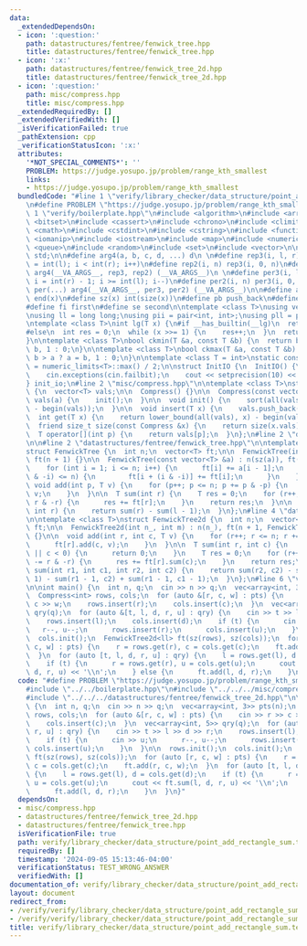 ```yaml
---
data:
  _extendedDependsOn:
  - icon: ':question:'
    path: datastructures/fentree/fenwick_tree.hpp
    title: datastructures/fentree/fenwick_tree.hpp
  - icon: ':x:'
    path: datastructures/fentree/fenwick_tree_2d.hpp
    title: datastructures/fentree/fenwick_tree_2d.hpp
  - icon: ':question:'
    path: misc/compress.hpp
    title: misc/compress.hpp
  _extendedRequiredBy: []
  _extendedVerifiedWith: []
  _isVerificationFailed: true
  _pathExtension: cpp
  _verificationStatusIcon: ':x:'
  attributes:
    '*NOT_SPECIAL_COMMENTS*': ''
    PROBLEM: https://judge.yosupo.jp/problem/range_kth_smallest
    links:
    - https://judge.yosupo.jp/problem/range_kth_smallest
  bundledCode: "#line 1 \"verify/library_checker/data_structure/point_add_rectangle_sum.test.cpp\"\
    \n#define PROBLEM \"https://judge.yosupo.jp/problem/range_kth_smallest\"\n\n#line\
    \ 1 \"verify/boilerplate.hpp\"\n#include <algorithm>\n#include <array>\n#include\
    \ <bitset>\n#include <cassert>\n#include <chrono>\n#include <climits>\n#include\
    \ <cmath>\n#include <cstdint>\n#include <cstring>\n#include <functional>\n#include\
    \ <iomanip>\n#include <iostream>\n#include <map>\n#include <numeric>\n#include\
    \ <queue>\n#include <random>\n#include <set>\n#include <vector>\n\nusing namespace\
    \ std;\n\n#define arg4(a, b, c, d, ...) d\n \n#define rep3(i, l, r) for (int i\
    \ = int(l); i < int(r); i++)\n#define rep2(i, n) rep3(i, 0, n)\n#define rep(...)\
    \ arg4(__VA_ARGS__, rep3, rep2) (__VA_ARGS__)\n \n#define per3(i, l, r) for (int\
    \ i = int(r) - 1; i >= int(l); i--)\n#define per2(i, n) per3(i, 0, n)\n#define\
    \ per(...) arg4(__VA_ARGS__, per3, per2) (__VA_ARGS__)\n\n#define all(x) begin(x),\
    \ end(x)\n#define sz(x) int(size(x))\n#define pb push_back\n#define eb emplace_back\n\
    #define fi first\n#define se second\n\ntemplate <class T>\nusing vec = vector<T>;\n\
    \nusing ll = long long;\nusing pii = pair<int, int>;\nusing pll = pair<ll, ll>;\n\
    \ntemplate <class T>\nint lg(T x) {\n#if __has_builtin(__lg)\n  return __lg(x);\n\
    #else\n  int res = 0;\n  while (x >>= 1) {\n    res++;\n  }\n  return res;\n#endif\n\
    }\n\ntemplate <class T>\nbool ckmin(T &a, const T &b) {\n  return b < a ? a =\
    \ b, 1 : 0;\n}\n\ntemplate <class T>\nbool ckmax(T &a, const T &b) {\n  return\
    \ b > a ? a = b, 1 : 0;\n}\n\ntemplate <class T = int>\nstatic constexpr T inf\
    \ = numeric_limits<T>::max() / 2;\n\nstruct InitIO {\n  InitIO() {\n    cin.tie(0)->sync_with_stdio(0);\n\
    \    cin.exceptions(cin.failbit);\n    cout << setprecision(10) << fixed;\n  }\n\
    } init_io;\n#line 2 \"misc/compress.hpp\"\n\ntemplate <class T>\nstruct Compress\
    \ {\n  vector<T> vals;\n\n  Compress() {}\n\n  Compress(const vector<T> &a) :\
    \ vals(a) {\n    init();\n  }\n\n  void init() {\n    sort(all(vals));\n    vals.resize(unique(all(vals))\
    \ - begin(vals));\n  }\n\n  void insert(T x) {\n    vals.push_back(x);\n  }\n\n\
    \  int get(T x) {\n    return lower_bound(all(vals), x) - begin(vals);\n  }\n\n\
    \  friend size_t size(const Compress &x) {\n    return size(x.vals);\n  }\n\n\
    \  T operator[](int p) {\n    return vals[p];\n  }\n};\n#line 2 \"datastructures/fentree/fenwick_tree_2d.hpp\"\
    \n\n#line 2 \"datastructures/fentree/fenwick_tree.hpp\"\n\ntemplate <class T>\n\
    struct FenwickTree {\n  int n;\n  vector<T> ft;\n\n  FenwickTree(int n_) : n(n_),\
    \ ft(n + 1) {}\n\n  FenwickTree(const vector<T> &a) : n(sz(a)), ft(n + 1) {\n\
    \    for (int i = 1; i <= n; i++) {\n      ft[i] += a[i - 1];\n      if (i + (i\
    \ & -i) <= n) {\n        ft[i + (i & -i)] += ft[i];\n      }\n    }\n  }\n\n \
    \ void add(int p, T v) {\n    for (p++; p <= n; p += p & -p) {\n      ft[p] +=\
    \ v;\n    }\n  }\n\n  T sum(int r) {\n    T res = 0;\n    for (r++; r > 0; r -=\
    \ r & -r) {\n      res += ft[r];\n    }\n    return res;\n  }\n\n  T sum(int l,\
    \ int r) {\n    return sum(r) - sum(l - 1);\n  }\n};\n#line 4 \"datastructures/fentree/fenwick_tree_2d.hpp\"\
    \n\ntemplate <class T>\nstruct FenwickTree2d {\n  int n;\n  vector<FenwickTree<T>>\
    \ ft;\n\n  FenwickTree2d(int n_, int m) : n(n_), ft(n + 1, FenwickTree<T>(m))\
    \ {}\n\n  void add(int r, int c, T v) {\n    for (r++; r <= n; r += r & -r) {\n\
    \      ft[r].add(c, v);\n    }\n  }\n\n  T sum(int r, int c) {\n    if (r < 0\
    \ || c < 0) {\n      return 0;\n    }\n    T res = 0;\n    for (r++; r > 0; r\
    \ -= r & -r) {\n      res += ft[r].sum(c);\n    }\n    return res;\n  }\n\n  T\
    \ sum(int r1, int c1, int r2, int c2) {\n    return sum(r2, c2) - sum(r2, c1 -\
    \ 1) - sum(r1 - 1, c2) + sum(r1 - 1, c1 - 1);\n  }\n};\n#line 6 \"verify/library_checker/data_structure/point_add_rectangle_sum.test.cpp\"\
    \n\nint main() {\n  int n, q;\n  cin >> n >> q;\n  vec<array<int, 3>> pts(n);\n\
    \  Compress<int> rows, cols;\n  for (auto &[r, c, w] : pts) {\n    cin >> r >>\
    \ c >> w;\n    rows.insert(r);\n    cols.insert(c);\n  }\n  vec<array<int, 5>>\
    \ qry(q);\n  for (auto &[t, l, d, r, u] : qry) {\n    cin >> t >> l >> d >> r;\n\
    \    rows.insert(l);\n    cols.insert(d);\n    if (t) {\n      cin >> u;\n   \
    \   r--, u--;\n      rows.insert(r);\n      cols.insert(u);\n    }\n  }\n\n  rows.init();\n\
    \  cols.init();\n  FenwickTree2d<ll> ft(sz(rows), sz(cols));\n  for (auto [r,\
    \ c, w] : pts) {\n    r = rows.get(r), c = cols.get(c);\n    ft.add(r, c, w);\n\
    \  }\n  for (auto [t, l, d, r, u] : qry) {\n    l = rows.get(l), d = cols.get(d);\n\
    \    if (t) {\n      r = rows.get(r), u = cols.get(u);\n      cout << ft.sum(l,\
    \ d, r, u) << '\\n';\n    } else {\n      ft.add(l, d, r);\n    }\n  }\n}\n"
  code: "#define PROBLEM \"https://judge.yosupo.jp/problem/range_kth_smallest\"\n\n\
    #include \"../../boilerplate.hpp\"\n#include \"../../../misc/compress.hpp\"\n\
    #include \"../../../datastructures/fentree/fenwick_tree_2d.hpp\"\n\nint main()\
    \ {\n  int n, q;\n  cin >> n >> q;\n  vec<array<int, 3>> pts(n);\n  Compress<int>\
    \ rows, cols;\n  for (auto &[r, c, w] : pts) {\n    cin >> r >> c >> w;\n    rows.insert(r);\n\
    \    cols.insert(c);\n  }\n  vec<array<int, 5>> qry(q);\n  for (auto &[t, l, d,\
    \ r, u] : qry) {\n    cin >> t >> l >> d >> r;\n    rows.insert(l);\n    cols.insert(d);\n\
    \    if (t) {\n      cin >> u;\n      r--, u--;\n      rows.insert(r);\n     \
    \ cols.insert(u);\n    }\n  }\n\n  rows.init();\n  cols.init();\n  FenwickTree2d<ll>\
    \ ft(sz(rows), sz(cols));\n  for (auto [r, c, w] : pts) {\n    r = rows.get(r),\
    \ c = cols.get(c);\n    ft.add(r, c, w);\n  }\n  for (auto [t, l, d, r, u] : qry)\
    \ {\n    l = rows.get(l), d = cols.get(d);\n    if (t) {\n      r = rows.get(r),\
    \ u = cols.get(u);\n      cout << ft.sum(l, d, r, u) << '\\n';\n    } else {\n\
    \      ft.add(l, d, r);\n    }\n  }\n}"
  dependsOn:
  - misc/compress.hpp
  - datastructures/fentree/fenwick_tree_2d.hpp
  - datastructures/fentree/fenwick_tree.hpp
  isVerificationFile: true
  path: verify/library_checker/data_structure/point_add_rectangle_sum.test.cpp
  requiredBy: []
  timestamp: '2024-09-05 15:13:46-04:00'
  verificationStatus: TEST_WRONG_ANSWER
  verifiedWith: []
documentation_of: verify/library_checker/data_structure/point_add_rectangle_sum.test.cpp
layout: document
redirect_from:
- /verify/verify/library_checker/data_structure/point_add_rectangle_sum.test.cpp
- /verify/verify/library_checker/data_structure/point_add_rectangle_sum.test.cpp.html
title: verify/library_checker/data_structure/point_add_rectangle_sum.test.cpp
---
```

